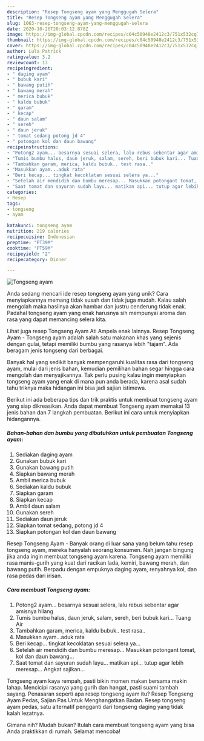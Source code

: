 ```yaml
---
description: "Resep Tongseng ayam yang Menggugah Selera"
title: "Resep Tongseng ayam yang Menggugah Selera"
slug: 1063-resep-tongseng-ayam-yang-menggugah-selera
date: 2020-10-26T20:03:12.878Z
image: https://img-global.cpcdn.com/recipes/c04c50948e2412c3/751x532cq70/tongseng-ayam-foto-resep-utama.jpg
thumbnail: https://img-global.cpcdn.com/recipes/c04c50948e2412c3/751x532cq70/tongseng-ayam-foto-resep-utama.jpg
cover: https://img-global.cpcdn.com/recipes/c04c50948e2412c3/751x532cq70/tongseng-ayam-foto-resep-utama.jpg
author: Lula Patrick
ratingvalue: 3.2
reviewcount: 13
recipeingredient:
- " daging ayam"
- " bubuk kari"
- " bawang putih"
- " bawang merah"
- " merica bubuk"
- " kaldu bubuk"
- " garam"
- " kecap"
- " daun salam"
- " sereh"
- " daun jeruk"
- " tomat sedang potong jd 4"
- " potongan kol dan daun bawang"
recipeinstructions:
- "Potong2 ayam... besarnya sesuai selera, lalu rebus sebentar agar amisnya hilang"
- "Tumis bumbu halus, daun jeruk, salam, sereh, beri bubuk kari... Tuang Air"
- "Tambahkan garam, merica, kaldu bubuk.. test rasa.."
- "Masukkan ayam...aduk rata"
- "Beri kecap... tingkat kecoklatan sesuai selera ya..."
- "Setelah air mendidih dan bumbu meresap... Masukkan potongant tomat, kol dan daun bawang..."
- "Saat tomat dan sayuran sudah layu... matikan api... tutup agar lebih meresap... Angkat sajikan..."
categories:
- Resep
tags:
- tongseng
- ayam

katakunci: tongseng ayam 
nutrition: 219 calories
recipecuisine: Indonesian
preptime: "PT39M"
cooktime: "PT59M"
recipeyield: "2"
recipecategory: Dinner

---
```



![Tongseng ayam](https://img-global.cpcdn.com/recipes/c04c50948e2412c3/751x532cq70/tongseng-ayam-foto-resep-utama.jpg)

Anda sedang mencari ide resep tongseng ayam yang unik? Cara menyiapkannya memang tidak susah dan tidak juga mudah. Kalau salah mengolah maka hasilnya akan hambar dan justru cenderung tidak enak. Padahal tongseng ayam yang enak harusnya sih mempunyai aroma dan rasa yang dapat memancing selera kita.

Lihat juga resep Tongseng Ayam Ati Ampela enak lainnya. Resep Tongseng Ayam - Tongseng ayam adalah salah satu makanan khas yang sejenis dengan gulai, tetapi memiliki bumbu yang rasanya lebih &#34;tajam&#34;. Ada beragam jenis tongseng dari berbagai.

Banyak hal yang sedikit banyak mempengaruhi kualitas rasa dari tongseng ayam, mulai dari jenis bahan, kemudian pemilihan bahan segar hingga cara mengolah dan menyajikannya. Tak perlu pusing kalau ingin menyiapkan tongseng ayam yang enak di mana pun anda berada, karena asal sudah tahu triknya maka hidangan ini bisa jadi sajian istimewa.


Berikut ini ada beberapa tips dan trik praktis untuk membuat tongseng ayam yang siap dikreasikan. Anda dapat membuat Tongseng ayam memakai 13 jenis bahan dan 7 langkah pembuatan. Berikut ini cara untuk menyiapkan hidangannya.

<!--inarticleads1-->

##### Bahan-bahan dan bumbu yang dibutuhkan untuk pembuatan Tongseng ayam:

1. Sediakan  daging ayam
1. Gunakan  bubuk kari
1. Gunakan  bawang putih
1. Siapkan  bawang merah
1. Ambil  merica bubuk
1. Sediakan  kaldu bubuk
1. Siapkan  garam
1. Siapkan  kecap
1. Ambil  daun salam
1. Gunakan  sereh
1. Sediakan  daun jeruk
1. Siapkan  tomat sedang, potong jd 4
1. Siapkan  potongan kol dan daun bawang


Resep Tongseng Ayam - Banyak orang di luar sana yang belum tahu resep tongseng ayam, mereka hanyalah seorang konsumen. Nah,jangan bingung jika anda ingin membuat tongseng ayam karena. Tongseng ayam memiliki rasa manis-gurih yang kuat dari racikan lada, kemiri, bawang merah, dan bawang putih. Berpadu dengan empuknya daging ayam, renyahnya kol, dan rasa pedas dari irisan. 

<!--inarticleads2-->

##### Cara membuat Tongseng ayam:

1. Potong2 ayam... besarnya sesuai selera, lalu rebus sebentar agar amisnya hilang
1. Tumis bumbu halus, daun jeruk, salam, sereh, beri bubuk kari... Tuang Air
1. Tambahkan garam, merica, kaldu bubuk.. test rasa..
1. Masukkan ayam...aduk rata
1. Beri kecap... tingkat kecoklatan sesuai selera ya...
1. Setelah air mendidih dan bumbu meresap... Masukkan potongant tomat, kol dan daun bawang...
1. Saat tomat dan sayuran sudah layu... matikan api... tutup agar lebih meresap... Angkat sajikan...


Tongseng ayam kaya rempah, pasti bikin momen makan bersama makin lahap. Mencicipi rasanya yang gurih dan hangat, pasti suami tambah sayang. Penasaran seperti apa resep tongseng ayam itu? Resep Tongseng Ayam Pedas, Sajian Pas Untuk Menghangatkan Badan. Resep tongseng ayam pedas, satu alternatif pengganti dari tongseng daging yang tidak kalah lezatnya. 

Gimana nih? Mudah bukan? Itulah cara membuat tongseng ayam yang bisa Anda praktikkan di rumah. Selamat mencoba!
